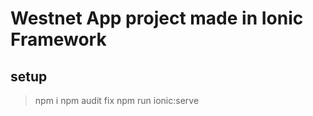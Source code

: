 # Westnet App project made in Ionic Framework

## setup

>npm i
>npm audit fix
>npm run ionic:serve

